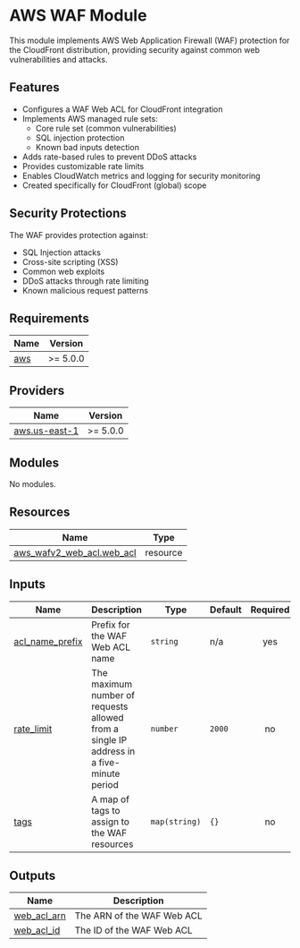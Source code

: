 # AWS WAF Module

This module implements AWS Web Application Firewall (WAF) protection for the CloudFront distribution, providing security against common web vulnerabilities and attacks.

## Features

- Configures a WAF Web ACL for CloudFront integration
- Implements AWS managed rule sets:
  - Core rule set (common vulnerabilities)
  - SQL injection protection
  - Known bad inputs detection
- Adds rate-based rules to prevent DDoS attacks
- Provides customizable rate limits
- Enables CloudWatch metrics and logging for security monitoring
- Created specifically for CloudFront (global) scope

## Security Protections

The WAF provides protection against:
- SQL Injection attacks
- Cross-site scripting (XSS)
- Common web exploits
- DDoS attacks through rate limiting
- Known malicious request patterns

<!-- BEGIN_TF_DOCS -->
## Requirements

| Name | Version |
|------|---------|
| <a name="requirement_aws"></a> [aws](#requirement\_aws) | >= 5.0.0 |

## Providers

| Name | Version |
|------|---------|
| <a name="provider_aws.us-east-1"></a> [aws.us-east-1](#provider\_aws.us-east-1) | >= 5.0.0 |

## Modules

No modules.

## Resources

| Name | Type |
|------|------|
| [aws_wafv2_web_acl.web_acl](https://registry.terraform.io/providers/hashicorp/aws/latest/docs/resources/wafv2_web_acl) | resource |

## Inputs

| Name | Description | Type | Default | Required |
|------|-------------|------|---------|:--------:|
| <a name="input_acl_name_prefix"></a> [acl\_name\_prefix](#input\_acl\_name\_prefix) | Prefix for the WAF Web ACL name | `string` | n/a | yes |
| <a name="input_rate_limit"></a> [rate\_limit](#input\_rate\_limit) | The maximum number of requests allowed from a single IP address in a five-minute period | `number` | `2000` | no |
| <a name="input_tags"></a> [tags](#input\_tags) | A map of tags to assign to the WAF resources | `map(string)` | `{}` | no |

## Outputs

| Name | Description |
|------|-------------|
| <a name="output_web_acl_arn"></a> [web\_acl\_arn](#output\_web\_acl\_arn) | The ARN of the WAF Web ACL |
| <a name="output_web_acl_id"></a> [web\_acl\_id](#output\_web\_acl\_id) | The ID of the WAF Web ACL |
<!-- END_TF_DOCS -->

